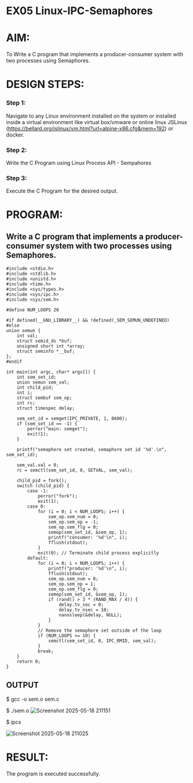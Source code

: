 # EX05 Linux-IPC-Semaphores

# AIM:
To Write a C program that implements a producer-consumer system with two processes using Semaphores.

# DESIGN STEPS:

### Step 1:

Navigate to any Linux environment installed on the system or installed inside a virtual environment like virtual box/vmware or online linux JSLinux (https://bellard.org/jslinux/vm.html?url=alpine-x86.cfg&mem=192) or docker.

### Step 2:

Write the C Program using Linux Process API - Sempahores

### Step 3:

Execute the C Program for the desired output. 

# PROGRAM:

## Write a C program that implements a producer-consumer system with two processes using Semaphores.
```
#include <stdio.h>
#include <stdlib.h>
#include <unistd.h>
#include <time.h>
#include <sys/types.h>
#include <sys/ipc.h>
#include <sys/sem.h>

#define NUM_LOOPS 20

#if defined(__GNU_LIBRARY__) && !defined(_SEM_SEMUN_UNDEFINED)
#else
union semun {
    int val;
    struct semid_ds *buf;
    unsigned short int *array;
    struct seminfo *__buf;
};
#endif

int main(int argc, char* argv[]) {
    int sem_set_id;
    union semun sem_val;
    int child_pid;
    int i;
    struct sembuf sem_op;
    int rc;
    struct timespec delay;

    sem_set_id = semget(IPC_PRIVATE, 1, 0600);
    if (sem_set_id == -1) {
        perror("main: semget");
        exit(1);
    }

    printf("semaphore set created, semaphore set id '%d'.\n", sem_set_id);

    sem_val.val = 0;
    rc = semctl(sem_set_id, 0, SETVAL, sem_val);

    child_pid = fork();
    switch (child_pid) {
        case -1:
            perror("fork");
            exit(1);
        case 0:
            for (i = 0; i < NUM_LOOPS; i++) {
                sem_op.sem_num = 0;
                sem_op.sem_op = -1;
                sem_op.sem_flg = 0;
                semop(sem_set_id, &sem_op, 1);
                printf("consumer: '%d'\n", i);
                fflush(stdout);
            }
            exit(0); // Terminate child process explicitly
        default:
            for (i = 0; i < NUM_LOOPS; i++) {
                printf("producer: '%d'\n", i);
                fflush(stdout);
                sem_op.sem_num = 0;
                sem_op.sem_op = 1;
                sem_op.sem_flg = 0;
                semop(sem_set_id, &sem_op, 1);
                if (rand() > 3 * (RAND_MAX / 4)) {
                    delay.tv_sec = 0;
                    delay.tv_nsec = 10;
                    nanosleep(&delay, NULL);
                }
            }
            // Remove the semaphore set outside of the loop
            if (NUM_LOOPS >= 10) {
                semctl(sem_set_id, 0, IPC_RMID, sem_val);
            }
            break;
    }
    return 0;
}
```
## OUTPUT
$ gcc -o sem.o sem.c


$ ./sem.o 
![Screenshot 2025-05-18 211151](https://github.com/user-attachments/assets/d1d00fee-f7bd-405a-bb89-84b676e23300)


$ ipcs

![Screenshot 2025-05-18 211025](https://github.com/user-attachments/assets/255e8ba3-364b-4266-9fb9-3b0a2103bf34)




# RESULT:
The program is executed successfully.
